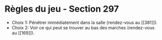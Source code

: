 # Règles du jeu - Section 297

- Choix 1: Pénétrer immédiatement dans la salle (rendez-vous au [[381]]).
- Choix 2: Voir ce qui peut se trouver au bas des marches (rendez-vous au [[169]]).